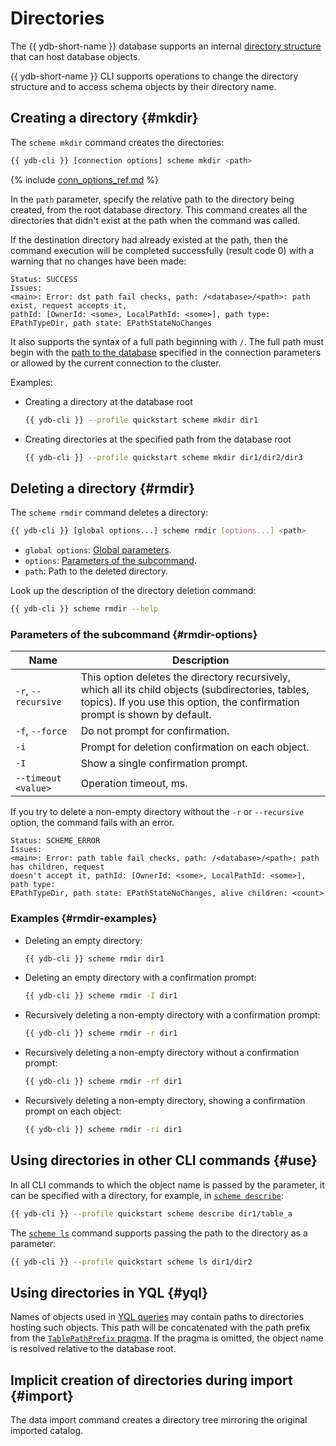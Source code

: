 # Directories

The {{ ydb-short-name }} database supports an internal [directory structure](../../../../concepts/datamodel/dir.md) that can host database objects.

{{ ydb-short-name }} CLI supports operations to change the directory structure and to access schema objects by their directory name.

## Creating a directory {#mkdir}

The `scheme mkdir` command creates the directories:

```bash
{{ ydb-cli }} [connection options] scheme mkdir <path>
```

{% include [conn_options_ref.md](conn_options_ref.md) %}

In the `path` parameter, specify the relative path to the directory being created, from the root database directory. This command creates all the directories that didn't exist at the path when the command was called.

If the destination directory had already existed at the path, then the command execution will be completed successfully (result code 0) with a warning that no changes have been made:

```text
Status: SUCCESS
Issues:
<main>: Error: dst path fail checks, path: /<database>/<path>: path exist, request accepts it,
pathId: [OwnerId: <some>, LocalPathId: <some>], path type: EPathTypeDir, path state: EPathStateNoChanges
```

It also supports the syntax of a full path beginning with `/`. The full path must begin with the [path to the database](../../../../concepts/connect.md#database) specified in the connection parameters or allowed by the current connection to the cluster.

Examples:

- Creating a directory at the database root

   ```bash
   {{ ydb-cli }} --profile quickstart scheme mkdir dir1
   ```

- Creating directories at the specified path from the database root

   ```bash
   {{ ydb-cli }} --profile quickstart scheme mkdir dir1/dir2/dir3
   ```

## Deleting a directory {#rmdir}

The `scheme rmdir` command deletes a directory:

```bash
{{ ydb-cli }} [global options...] scheme rmdir [options...] <path>
```

* `global options`: [Global parameters](../../commands/global-options.md).
* `options`: [Parameters of the subcommand](#rmdir-options).
* `path`: Path to the deleted directory.

Look up the description of the directory deletion command:

```bash
{{ ydb-cli }} scheme rmdir --help
```

### Parameters of the subcommand {#rmdir-options}

| Name | Description |
---|---
| `-r`, `--recursive` | This option deletes the directory recursively, which all its child objects (subdirectories, tables, topics). If you use this option, the confirmation prompt is shown by default. |
| `-f`, `--force` | Do not prompt for confirmation. |
| `-i` | Prompt for deletion confirmation on each object. |
| `-I` | Show a single confirmation prompt. |
| `--timeout <value>` | Operation timeout, ms. |

If you try to delete a non-empty directory without the `-r` or `--recursive` option, the command fails with an error.

```text
Status: SCHEME_ERROR
Issues:
<main>: Error: path table fail checks, path: /<database>/<path>: path has children, request
doesn't accept it, pathId: [OwnerId: <some>, LocalPathId: <some>], path type:
EPathTypeDir, path state: EPathStateNoChanges, alive children: <count>
```

### Examples {#rmdir-examples}

- Deleting an empty directory:

   ```bash
   {{ ydb-cli }} scheme rmdir dir1
   ```

- Deleting an empty directory with a confirmation prompt:

   ```bash
   {{ ydb-cli }} scheme rmdir -I dir1
   ```

- Recursively deleting a non-empty directory with a confirmation prompt:

   ```bash
   {{ ydb-cli }} scheme rmdir -r dir1
   ```

- Recursively deleting a non-empty directory without a confirmation prompt:

   ```bash
   {{ ydb-cli }} scheme rmdir -rf dir1
   ```

- Recursively deleting a non-empty directory, showing a confirmation prompt on each object:

   ```bash
   {{ ydb-cli }} scheme rmdir -ri dir1
   ```

## Using directories in other CLI commands {#use}

In all CLI commands to which the object name is passed by the parameter, it can be specified with a directory, for example, in [`scheme describe`](../scheme-describe.md):

```bash
{{ ydb-cli }} --profile quickstart scheme describe dir1/table_a
```

The [`scheme ls`](../scheme-ls.md) command supports passing the path to the directory as a parameter:

```bash
{{ ydb-cli }} --profile quickstart scheme ls dir1/dir2
```

## Using directories in YQL {#yql}

Names of objects used in [YQL queries](../../../../yql/reference/index.md) may contain paths to directories hosting such objects. This path will be concatenated with the path prefix from the [`TablePathPrefix` pragma](../../../../yql/reference/syntax/pragma.md#table-path-prefix). If the pragma is omitted, the object name is resolved relative to the database root.

## Implicit creation of directories during import {#import}

The data import command creates a directory tree mirroring the original imported catalog.
